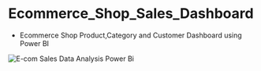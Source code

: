 # Ecommerce_Shop_Sales_Dashboard

- Ecommerce Shop Product,Category and Customer Dashboard using Power BI

![E-com Sales Data Analysis Power Bi](https://github.com/rishabhnmishra/Credit_Card_Financial_Dashboard/assets/104343605/fc6ac6fd-79d7-4025-ad49-8898a54f22fa)
